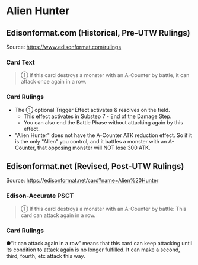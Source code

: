 # Alien Hunter

## Edisonformat.com (Historical, Pre-UTW Rulings)

Source: https://www.edisonformat.com/rulings

### Card Text

> ① If this card destroys a monster with an A-Counter by battle, it can attack once again in a row.

### Card Rulings

*   The ① optional Trigger Effect activates & resolves on the field.
    *   This effect activates in Substep 7 - End of the Damage Step.
    *   You can also end the Battle Phase without attacking again by this effect.
*   "Alien Hunter" does not have the A-Counter ATK reduction effect. So if it is the only "Alien" you control, and it battles a monster with an A-Counter, that opposing monster will NOT lose 300 ATK.

## Edisonformat.net (Revised, Post-UTW Rulings)

Source: https://edisonformat.net/card?name=Alien%20Hunter

### Edison-Accurate PSCT

> ① If this card destroys a monster with an A-Counter by battle: This card can attack again in a row.

### Card Rulings

●“It can attack again in a row” means that this card can keep attacking until its condition to attack again is no longer fulfilled. It can make a second, third, fourth, etc attack this way.
            
